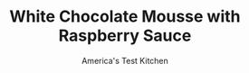 ---
layout: ../../layouts/MarkdownPostLayout.astro
title: White Chocolate Mousse with Raspberry Sauce
author: America's Test Kitchen
pubDate: 2023-03-15
description: "Whether you’re wearing formal attire or your pj’s, this creamy mousse makes dessert something special."
image_url: https://res.cloudinary.com/hksqkdlah/image/upload/ar_1:1,c_fill,dpr_2.0,f_auto,fl_lossy.progressive.strip_profile,g_faces:auto,q_auto:low,w_344/SFS_WhiteChocolateMousse-94_uevakh
tags: ["Desserts or Baked Goods","Chocolate","Make Ahead","Puddings, Custards, Gelatins, & Souffles"]
calories: 2962
protein: 8
carbohydrates: 61
fats: 
fiber: 2
ingredients: ["12 ounces, white chocolate, chopped fine","3 , large egg yolks","1 cup, heavy cream, chilled","5 ounces (1 cup), frozen raspberries","4 teaspoons, sugar","4 teaspoons, lime juice"]
serves: 4
time: "35 minutes, plus 8 hours chilling"
instructions: ["Stir chocolate, egg yolks, and 2 tablespoons water together in medium glass bowl with rubber spatula. Set bowl over large saucepan of barely simmering water (water should not touch bottom of bowl) and cook, stirring and scraping sides of bowl constantly, until chocolate is just melted. (Once chocolate begins to melt, remove bowl from heat every 10 to 15 seconds so yolks don't overcook.)","Using stand mixer fitted with whisk attachment, whip cream on medium-low speed until foamy, about 1 minute. Increase speed to high and whip until soft peaks form, 1 to 2 minutes.","Gently whisk one-third of whipped cream into chocolate mixture until fully combined. Gently fold in remaining whipped cream with rubber spatula, making sure to scrape up any chocolate mixture from bottom of bowl, until no streaks remain.","Distribute mousse evenly among four 6-ounce ramekins or serving glasses. Cover with plastic wrap and refrigerate for at least 8 hours or up to 2 days.","About 1 hour before serving, combine raspberries, sugar, and lime juice in bowl. Let sit at room temperature until raspberries defrost; stir periodically to combine. (Raspberry sauce can be made simultaneously with mousse and allowed to thaw in refrigerator.)"]
nutrition: ["361 mg Potassium","247 mg Phosphorus","233 mg Calcium","23 mg Magnesium","105 mg Sodium","1 mg Zinc","52 g Fat","15 g Monounsaturated","2 g Polyunsaturated","11 mg Vitamin C","1 µg Vitamin D","237 mg Cholesterol","31 g Saturated","2 g Fiber","34 µg Folate (food)","57 g Sugars","12 µg Vitamin K","77 g Water","61 g Carbs","34 µg Folate equivalent (total)","8 g Protein","2 mg Vitamin E","301 µg Vitamin A","740 kcal Energy","54 g Sugars, added","2962 calories"]
notes: "We prefer bar chocolate from brands such as Ghirardelli or Callebaut for this recipe. We use a glass bowl for the double boiler because glass conducts heat more evenly and gently than metal. Top the mousse with our Skillet Candied Nuts, if desired."
---